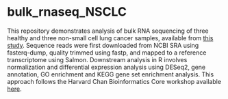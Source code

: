 # bulk_rnaseq_NSCLC
This repository demonstrates analysis of bulk RNA sequencing of three healthy and three non-small cell lung cancer samples, available from [this study](https://www.ebi.ac.uk/gxa/experiments/E-GEOD-81089/Experiment%20Design).  Sequence reads were first downloaded from NCBI SRA using fasterq-dump, quality trimmed using fastp, and mapped to a reference transcriptome using Salmon.  Downstream analysis in R involves normalization and differential expression analysis using DESeq2, gene annotation, GO enrichment and KEGG gene set enrichment analysis. This approach follows the Harvard Chan Bioinformatics Core workshop available [here](https://hbctraining.github.io/DGE_workshop_salmon_online/schedule/links-to-lessons.html).

